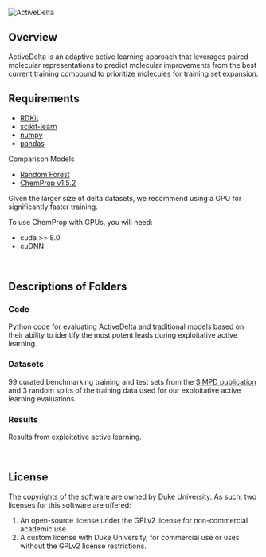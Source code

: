 
![ActiveDelta](https://github.com/RekerLab/ActiveDelta/assets/127516906/c5424406-01cc-4571-8179-8610d184ff3b)

## Overview

ActiveDelta is an adaptive active learning approach that leverages paired molecular representations to predict molecular improvements from the best current training compound to prioritize molecules for training set expansion.  

## Requirements
* [RDKit](https://www.rdkit.org/docs/Install.html)
* [scikit-learn](https://scikit-learn.org/stable/)
* [numpy](https://numpy.org/)
* [pandas](https://github.com/pandas-dev/pandas)

Comparison Models
* [Random Forest](https://scikit-learn.org/stable/modules/generated/sklearn.ensemble.RandomForestRegressor.html)
* [ChemProp v1.5.2](https://github.com/chemprop/chemprop)

Given the larger size of delta datasets, we recommend using a GPU for significantly faster training.

To use ChemProp with GPUs, you will need:
* cuda >= 8.0
* cuDNN

<br />


## Descriptions of Folders

### Code

Python code for evaluating ActiveDelta and traditional models based on their ability to identify the most potent leads during exploitative active learning.

### Datasets

99 curated benchmarking training and test sets from the [SIMPD publication](https://jcheminf.biomedcentral.com/articles/10.1186/s13321-023-00787-9) and 3 random splits of the training data used for our exploitative active learning evaluations.

### Results

Results from exploitative active learning.

<br />

## License

The copyrights of the software are owned by Duke University. As such, two licenses for this software are offered:
1. An open-source license under the GPLv2 license for non-commercial academic use.
2. A custom license with Duke University, for commercial use or uses without the GPLv2 license restrictions. 
